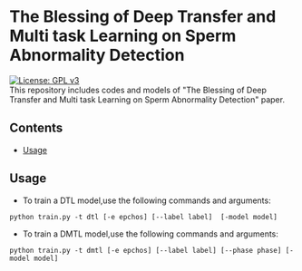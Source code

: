 # The Blessing of Deep Transfer and Multi task Learning on Sperm Abnormality Detection
[![License: GPL v3](https://img.shields.io/badge/License-GPLv3-blue.svg)](https://www.gnu.org/licenses/gpl-3.0)<br/>
This repository includes codes and models of "The Blessing of Deep Transfer and Multi task Learning on Sperm Abnormality Detection" paper.
## Contents
- [Usage](#Usage)


## Usage
- To train a DTL model,use the following commands and arguments:<br />
```
python train.py -t dtl [-e epchos] [--label label]  [-model model]
```

- To train a DMTL model,use the following commands and arguments:<br />
```
python train.py -t dmtl [-e epchos] [--label label] [--phase phase] [-model model]
```


